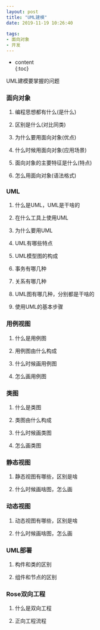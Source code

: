 ```yaml
---  
layout: post  
title: "UML建模"  
date: 2019-11-19 10:26:40  
  
tags:  
- 面向对象
- 开发
---  
```

* content  
{:toc}  

UML建模要掌握的问题








 




### 面向对象
1. 编程思想都有什么(是什么)

2. 区别是什么(对比同类)

3. 为什么要用面向对象(优点)

4. 什么时候用面向对象(应用场景)

5. 面向对象的主要特征是什么(特点)

6. 怎么用面向对象(语法格式)

### UML
1. 什么是UML，UML是干啥的

2. 在什么工具上使用UML

3. 为什么要用UML

4. UML有哪些特点

5. UML模型图的构成

6. 事务有哪几种

7. 关系有哪几种

8. UML图有哪几种，分别都是干啥的

9. 使用UML的基本步骤

### 用例视图
1. 什么是用例图

2. 用例图由什么构成

3. 什么时候画用例图

4. 怎么画用例图

### 类图
1. 什么是类图

2. 类图由什么构成

3. 什么时候画类图

4. 怎么画类图


### 静态视图
1. 静态视图有哪些，区别是啥

2. 什么时候画啥图，怎么画

### 动态视图
1. 动态视图有哪些，区别是啥

2. 什么时候画啥图，怎么画


### UML部署
1. 构件和类的区别

2. 组件和节点的区别

### Rose双向工程
1. 什么是双向工程

2. 正向工程流程









